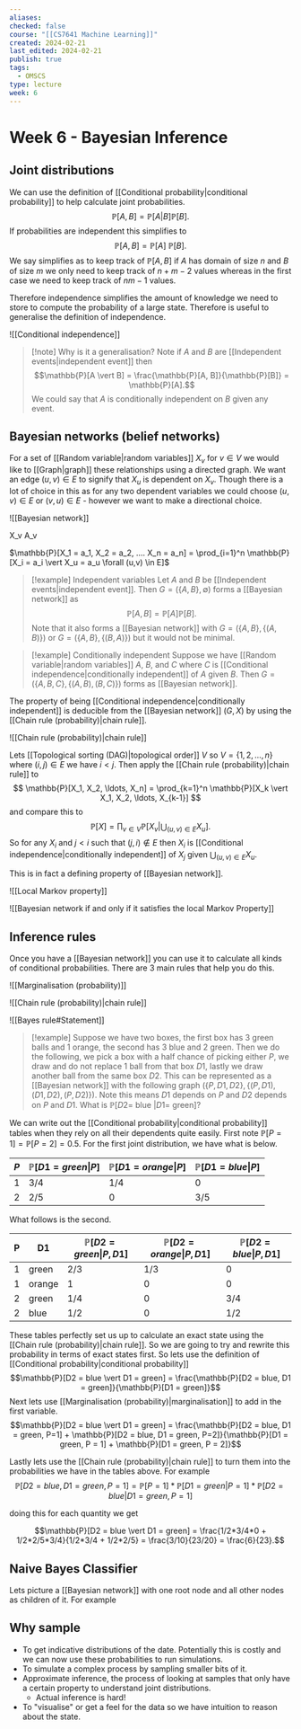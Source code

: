 ```yaml
---
aliases: 
checked: false
course: "[[CS7641 Machine Learning]]"
created: 2024-02-21
last_edited: 2024-02-21
publish: true
tags:
  - OMSCS
type: lecture
week: 6
---
```

# Week 6 - Bayesian Inference

## Joint distributions

We can use the definition of [[Conditional probability|conditional probability]] to help calculate joint probabilities.
$$\mathbb{P}[A, B] = \mathbb{P}[A \vert B] \mathbb{P}[B].$$
If probabilities are independent this simplifies to
$$\mathbb{P}[A, B] = \mathbb{P}[A] \ \mathbb{P}[B].$$
We say simplifies as to keep track of $\mathbb{P}[A, B]$ if $A$ has domain of size $n$ and $B$ of size $m$ we only need to keep track of $n + m - 2$ values whereas in the first case we need to keep track of $nm - 1$ values.

Therefore independence simplifies the amount of knowledge we need to store to compute the probability of a large state. Therefore is useful to generalise the definition of independence.

![[Conditional independence]]

>[!note] Why is it a generalisation?
>Note if $A$ and $B$ are [[Independent events|independent event]] then
>$$\mathbb{P}[A \vert B] = \frac{\mathbb{P}[A, B]}{\mathbb{P}[B]} = \mathbb{P}[A].$$
>We could say that $A$ is conditionally independent on $B$ given any event.

## Bayesian networks (belief networks)

For a set of [[Random variable|random variables]] $X_v$ for $v \in V$ we would like to [[Graph|graph]] these relationships using a directed graph. We want an edge $(u,v) \in E$ to signify that $X_u$ is dependent on $X_v$. Though there is a lot of choice in this as for any two dependent variables we could choose $(u,v) \in E$ or $(v,u) \in E$ - however we want to make a directional choice.

![[Bayesian network]]

X_v A_v

$\mathbb{P}[X_1 = a_1, X_2 = a_2, .... X_n = a_n] = \prod_{i=1}^n \mathbb{P}[X_i = a_i \vert X_u = a_u \forall (u,v) \in E]$


>[!example] Independent variables
>Let $A$ and $B$ be [[Independent events|independent event]]. Then $G = (\{A, B\}, \emptyset )$ forms a [[Bayesian network]] as
>$$\mathbb{P}[A,B] = \mathbb{P}[A]\mathbb{P}[B].$$ 
>Note that it also forms a [[Bayesian network]] with $G = (\{A, B\}, \{(A,B)\} )$ or $G = (\{A, B\}, \{(B,A)\} )$ but it would not be minimal.

>[!example] Conditionally independent
>Suppose we have [[Random variable|random variables]] $A$, $B$, and $C$ where $C$ is [[Conditional independence|conditionally independent]] of $A$ given $B$. Then $G = (\{A, B, C\}, \{(A,B), (B,C)\})$ forms as [[Bayesian network]].

The property of being [[Conditional independence|conditionally independent]] is deducible from the [[Bayesian network]] $(G, X)$ by using the [[Chain rule (probability)|chain rule]]. 

![[Chain rule (probability)|chain rule]]

Lets [[Topological sorting (DAG)|topological order]] $V$ so $V = \{1, 2, \ldots, n\}$ where $(i,j) \in E$ we have $i < j$. Then apply the [[Chain rule (probability)|chain rule]] to
$$
\mathbb{P}[X_1, X_2, \ldots, X_n] = \prod_{k=1}^n \mathbb{P}[X_k \vert X_1, X_2, \ldots, X_{k-1}]
$$
and compare this to 
$$\mathbb{P}[X] =\prod_{v \in V} \mathbb{P}[X_v \vert \bigcup_{(u,v) \in E} X_u].$$
So for any $X_i$ and $j < i$ such that $(j,i) \not \in E$ then $X_i$ is [[Conditional independence|conditionally independent]] of $X_j$ given $\bigcup_{(u,v) \in E} X_u$.  

This is in fact a defining property of [[Bayesian network]].

![[Local Markov property]]

![[Bayesian network if and only if it satisfies the local Markov Property]]

## Inference rules

Once you have a [[Bayesian network]] you can use it to calculate all kinds of conditional probabilities. There are 3 main rules that help you do this.

![[Marginalisation (probability)]]

![[Chain rule (probability)|chain rule]]

![[Bayes rule#Statement]]

>[!example]
>Suppose we have two boxes, the first box has 3 green balls and 1 orange, the second has 3 blue and 2 green. Then we do the following, we pick a box with a half chance of picking either $P$, we draw and do not replace 1 ball from that box $D1$, lastly we draw another ball from the same box $D2$. 
>This can be represented as a [[Bayesian network]] with the following graph $(\{P, D1, D2\}, \{(P, D1), (D1, D2), (P, D2)\})$. Note this means $D1$ depends on $P$ and $D2$ depends on $P$ and $D1$. 
>What is $\mathbb{P}[D2 =$ blue $\vert D1 =$ green$]$?

We can write out the [[Conditional probability|conditional probability]] tables when they rely on all their dependents quite easily. First note $\mathbb{P}[P = 1] = \mathbb{P}[P = 2] = 0.5$. For the first joint distribution, we have what is below.

| $P$ | $\mathbb{P}[D1 = green \vert P]$ | $\mathbb{P}[D1 = orange\vert P]$ | $\mathbb{P}[D1= blue \vert P]$ |
| --- | -------------------------------- | -------------------------------- | ------------------------------ |
| 1   | 3/4                              | 1/4                              | 0                              |
| 2   | 2/5                              | 0                                | 3/5                            |

What follows is the second.

| P   | D1     | $\mathbb{P}[D2 = green \vert P, D1]$ | $\mathbb{P}[D2 = orange \vert P, D1]$ | $\mathbb{P}[D2 = blue \vert P, D1]$ |
| --- | ------ | ------------------------------------ | ------------------------------------- | ----------------------------------- |
| 1   | green  | 2/3                                  | 1/3                                   | 0                                   |
| 1   | orange | 1                                    | 0                                     | 0                                   |
| 2   | green  | 1/4                                  | 0                                     | 3/4                                 |
| 2   | blue   | 1/2                                  | 0                                     | 1/2                                 |

These tables perfectly set us up to calculate an exact state using the [[Chain rule (probability)|chain rule]]. So we are going to try and rewrite this probability in terms of exact states first. So lets use the definition of [[Conditional probability|conditional probability]]
$$\mathbb{P}[D2 = blue \vert D1 = green] = \frac{\mathbb{P}[D2 = blue, D1 = green]}{\mathbb{P}[D1 = green]}$$
Next lets use [[Marginalisation (probability)|marginalisation]] to add in the first variable.
$$\mathbb{P}[D2 = blue \vert D1 = green] = \frac{\mathbb{P}[D2 = blue, D1 = green, P=1] + \mathbb{P}[D2 = blue, D1 = green, P=2]}{\mathbb{P}[D1 = green, P = 1] + \mathbb{P}[D1 = green, P = 2]}$$

Lastly lets use the [[Chain rule (probability)|chain rule]] to turn them into the probabilities we have in the tables above. For example 
$$\mathbb{P}[D2 = blue, D1 = green, P=1] = \mathbb{P}[P=1] * \mathbb{P}[D1 = green \vert P=1] * \mathbb{P}[D2 = blue \vert D1 = green, P=1]$$

doing this for each quantity we get

$$\mathbb{P}[D2 = blue \vert D1 = green] = \frac{1/2*3/4*0 + 1/2*2/5*3/4}{1/2*3/4 + 1/2*2/5} = \frac{3/10}{23/20} = \frac{6}{23}.$$

## Naive Bayes Classifier

Lets picture a [[Bayesian network]] with one root node and all other nodes as children of it. For example





## Why sample

- To get indicative distributions of the date. Potentially this is costly and we can now use these probabilities to run simulations.
- To simulate a complex process by sampling smaller bits of it.
- Approximate inference, the process of looking at samples that only have a certain property to understand joint distributions.
	- Actual inference is hard!
- To "visualise" or get a feel for the data so we have intuition to reason about the state. 